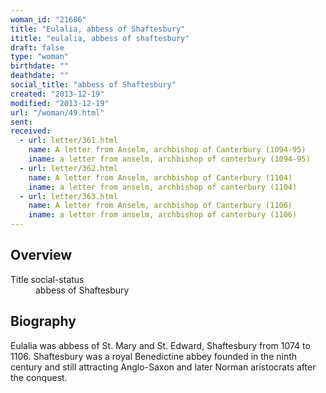 ```yaml
---
woman_id: "21686"
title: "Eulalia, abbess of Shaftesbury"
ititle: "eulalia, abbess of shaftesbury"
draft: false
type: "woman"
birthdate: ""
deathdate: ""
social_title: "abbess of Shaftesbury"
created: "2013-12-19"
modified: "2013-12-19"
url: "/woman/49.html"
sent:
received:
  - url: letter/361.html
    name: A letter from Anselm, archbishop of Canterbury (1094-95)
    iname: a letter from anselm, archbishop of canterbury (1094-95)
  - url: letter/362.html
    name: A letter from Anselm, archbishop of Canterbury (1104)
    iname: a letter from anselm, archbishop of canterbury (1104)
  - url: letter/363.html
    name: A letter from Anselm, archbishop of Canterbury (1106)
    iname: a letter from anselm, archbishop of canterbury (1106)
---
```

<h2 class="mt-4">Overview</h2><dt>Title social-status</dt><dd>abbess of Shaftesbury</dd><h2 class="mt-4">Biography</h2>Eulalia was abbess of St. Mary and St. Edward, Shaftesbury from 1074 to 1106.  Shaftesbury was a royal Benedictine abbey founded in the ninth century and still attracting Anglo-Saxon and later Norman aristocrats after the conquest.